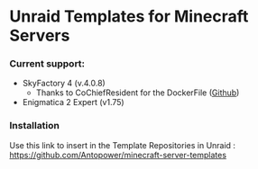 # Unraid Templates for Minecraft Servers
### Current support:
- SkyFactory 4 (v.4.0.8)
    - Thanks to CoChiefResident for the DockerFile ([Github](https://github.com/CoChiefResident/skyfactory4-docker))
- Enigmatica 2 Expert (v1.75)

### Installation
Use this link to insert in the Template Repositories in Unraid : https://github.com/Antopower/minecraft-server-templates
